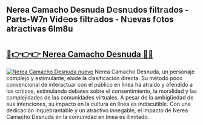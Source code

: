 ## Nerea Camacho Desnuda D𝚎sn𝚞dos filtr𝚊dos - Parts-W7n Vid𝚎os filtr𝚊dos - N𝚞evas f𝚘tos atr𝚊ctivas 6Im8u

# <h2><a href="http://mb2gu5z.tromn.icu/?c=Nerea+Camacho+Desnuda">🔗👉👉👉 Nerea Camacho Desnuda 🔗🔗</a></h2>

[![Nerea Camacho Desnuda nuevo](https://i.imgur.com/pEAQMta.gif)](http://mb2gu5z.tromn.icu/?c=Nerea+Camacho+Desnuda)
Nerea Camacho Desnuda, un personaje complejo y estimulante, elude la clasificación directa. Su método poco convencional de interactuar con el público en línea ha atraído y ofendido a los críticos, estimulando debates sobre el consentimiento, la moralidad y las complejidades de las comunidades virtuales. A pesar de la ambigüedad de sus intenciones, su impacto en la cultura en línea es indiscutible. Con una dedicación inquebrantable y un atractivo innegable, el impacto de Nerea Camacho Desnuda en la comunidad en línea es ilimitado.
